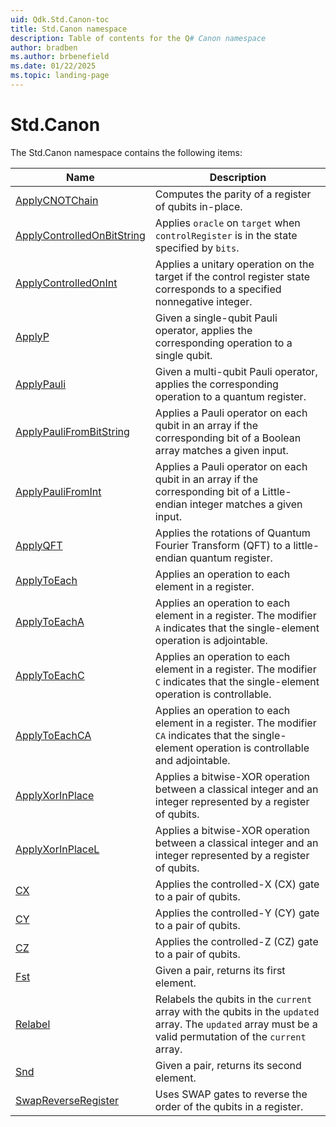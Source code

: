 ```yaml
---
uid: Qdk.Std.Canon-toc
title: Std.Canon namespace
description: Table of contents for the Q# Canon namespace
author: bradben
ms.author: brbenefield
ms.date: 01/22/2025
ms.topic: landing-page
---
```


# Std.Canon

The Std.Canon namespace contains the following items:

| Name | Description |
|------|-------------|
| [ApplyCNOTChain](xref:Qdk.Std.Canon.ApplyCNOTChain) | Computes the parity of a register of qubits in-place. |
| [ApplyControlledOnBitString](xref:Qdk.Std.Canon.ApplyControlledOnBitString) | Applies `oracle` on `target` when `controlRegister` is in the state specified by `bits`. |
| [ApplyControlledOnInt](xref:Qdk.Std.Canon.ApplyControlledOnInt) | Applies a unitary operation on the target if the control register state corresponds to a specified nonnegative integer. |
| [ApplyP](xref:Qdk.Std.Canon.ApplyP) | Given a single-qubit Pauli operator, applies the corresponding operation to a single qubit. |
| [ApplyPauli](xref:Qdk.Std.Canon.ApplyPauli) | Given a multi-qubit Pauli operator, applies the corresponding operation to a quantum register. |
| [ApplyPauliFromBitString](xref:Qdk.Std.Canon.ApplyPauliFromBitString) | Applies a Pauli operator on each qubit in an array if the corresponding bit of a Boolean array matches a given input. |
| [ApplyPauliFromInt](xref:Qdk.Std.Canon.ApplyPauliFromInt) | Applies a Pauli operator on each qubit in an array if the corresponding bit of a Little-endian integer matches a given input. |
| [ApplyQFT](xref:Qdk.Std.Canon.ApplyQFT) | Applies the rotations of Quantum Fourier Transform (QFT) to a little-endian quantum register. |
| [ApplyToEach](xref:Qdk.Std.Canon.ApplyToEach) | Applies an operation to each element in a register. |
| [ApplyToEachA](xref:Qdk.Std.Canon.ApplyToEachA) | Applies an operation to each element in a register. The modifier `A` indicates that the single-element operation is adjointable. |
| [ApplyToEachC](xref:Qdk.Std.Canon.ApplyToEachC) | Applies an operation to each element in a register. The modifier `C` indicates that the single-element operation is controllable. |
| [ApplyToEachCA](xref:Qdk.Std.Canon.ApplyToEachCA) | Applies an operation to each element in a register. The modifier `CA` indicates that the single-element operation is controllable and adjointable. |
| [ApplyXorInPlace](xref:Qdk.Std.Canon.ApplyXorInPlace) | Applies a bitwise-XOR operation between a classical integer and an integer represented by a register of qubits. |
| [ApplyXorInPlaceL](xref:Qdk.Std.Canon.ApplyXorInPlaceL) | Applies a bitwise-XOR operation between a classical integer and an integer represented by a register of qubits. |
| [CX](xref:Qdk.Std.Canon.CX) | Applies the controlled-X (CX) gate to a pair of qubits. |
| [CY](xref:Qdk.Std.Canon.CY) | Applies the controlled-Y (CY) gate to a pair of qubits. |
| [CZ](xref:Qdk.Std.Canon.CZ) | Applies the controlled-Z (CZ) gate to a pair of qubits. |
| [Fst](xref:Qdk.Std.Canon.Fst) | Given a pair, returns its first element. |
| [Relabel](xref:Qdk.Std.Canon.Relabel) | Relabels the qubits in the `current` array with the qubits in the `updated` array. The `updated` array must be a valid permutation of the `current` array. |
| [Snd](xref:Qdk.Std.Canon.Snd) | Given a pair, returns its second element. |
| [SwapReverseRegister](xref:Qdk.Std.Canon.SwapReverseRegister) | Uses SWAP gates to reverse the order of the qubits in a register. |
